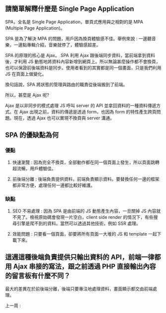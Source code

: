 ## 請簡單解釋什麼是 Single Page Application 
SPA，全名是 Single Page Application，單頁式應用與之相對的是 MPA (Multiple Page Application)。 

SPA 是為了解決 MPA 的問題，用戶因為換頁體驗感不佳。舉例來說 : 一邊聽音樂，一邊點專輯介紹，音樂就停了，體驗感超差。

SPA 的原理的核心是 Ajax。 SPA 利用 Ajax 跟後端同步資料，當前端拿到資料後，才利用 JS 動態地將資料內容新增到網頁上。所以無論甚麼操作都不會換頁，也可以保證前後端資料是同步。使用者看到的其實都是同一個畫面，只是我們利用 JS 在頁面上做變化。

換句話說，SPA 將狀態的管理與路由的職責從後端搬到了前端。

所以，甚麼是 Ajax 呢? 

Ajax 是以非同步的模式處理 JS 呼叫 server 的 API 並拿回資料的一種資料傳遞方式。在 Ajax 出現之前，資料的傳遞是透過 form，也因為 form 的特性產生跨頁問題。現在，透過 Ajax 也可以實現不換頁與 server 溝通。

## SPA 的優缺點為何
### 優點

1. 快速瀏覽 : 因為完全不換頁，全部動作都在同一個頁面上發生，所以頁面跳轉超流暢，用戶體驗佳。

2. 前後端分離 : 後端負責提供資料，前端負責顯示資料。要替換任何一邊的框架都非常方便，處理任何一邊都比較好維護。

### 缺點

1. SEO 不易處理 : 因為 SPA 是由前端的 JS 動態產生內容，一旦關掉 JS 內容就不見了。檢視原始碼會發現一片空白，client side render 的情況下，有些搜尋引擎是爬不到的資料。當然可以透過其他技術，例如 SSR 處理。

2. 效能問題 : 只要看一個頁面，卻要將所有頁面一大堆的 JS 和 template 一起下載下來。

## 這週這種後端負責提供只輸出資料的 API，前端一律都用 Ajax 串接的寫法，跟之前透過 PHP 直接輸出內容的留言板有什麼不同？

最大的差異在於前後端分離，後端只要專注地處理資料，畫面顯示都交由前端處理。

上一周 : 